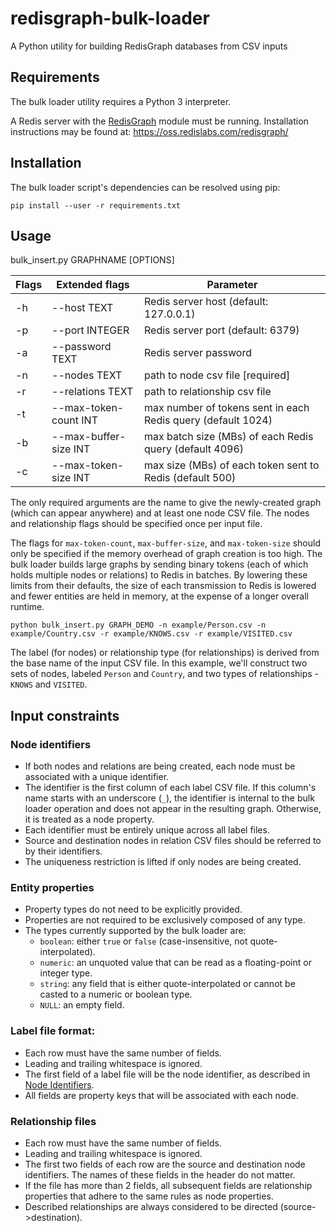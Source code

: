 # redisgraph-bulk-loader
A Python utility for building RedisGraph databases from CSV inputs

## Requirements
The bulk loader utility requires a Python 3 interpreter.

A Redis server with the [RedisGraph](https://github.com/RedisLabsModules/RedisGraph) module must be running. Installation instructions may be found at:
https://oss.redislabs.com/redisgraph/

## Installation
The bulk loader script's dependencies can be resolved using pip:
```
pip install --user -r requirements.txt
```

## Usage
bulk_insert.py GRAPHNAME [OPTIONS]

| Flags   | Extended flags        |    Parameter                                                    |
|---------|-----------------------|-----------------------------------------------------------------|
|  -h     | --host TEXT           |    Redis server host (default: 127.0.0.1)                       |
|  -p     | --port INTEGER        |    Redis server port   (default: 6379)                          |
|  -a     | --password TEXT       |    Redis server password                                        |
|  -n     | --nodes TEXT          |    path to node csv file [required]                             |
|  -r     | --relations TEXT      |    path to relationship csv file                                |
|  -t     | --max-token-count INT |    max number of tokens sent in each Redis query (default 1024) |
|  -b     | --max-buffer-size INT |    max batch size (MBs) of each Redis query (default 4096)      |
|  -c     | --max-token-size INT  |    max size (MBs) of each token sent to Redis (default 500)     |


The only required arguments are the name to give the newly-created graph (which can appear anywhere) and at least one node CSV file.
The nodes and relationship flags should be specified once per input file.

The flags for `max-token-count`, `max-buffer-size`, and `max-token-size` should only be specified if the memory overhead of graph creation is too high. The bulk loader builds large graphs by sending binary tokens (each of which holds multiple nodes or relations) to Redis in batches. By lowering these limits from their defaults, the size of each transmission to Redis is lowered and fewer entities are held in memory, at the expense of a longer overall runtime.

```
python bulk_insert.py GRAPH_DEMO -n example/Person.csv -n example/Country.csv -r example/KNOWS.csv -r example/VISITED.csv
```
The label (for nodes) or relationship type (for relationships) is derived from the base name of the input CSV file. In this example, we'll construct two sets of nodes, labeled `Person` and `Country`, and two types of relationships - `KNOWS` and `VISITED`.

## Input constraints
### Node identifiers
- If both nodes and relations are being created, each node must be associated with a unique identifier.
- The identifier is the first column of each label CSV file. If this column's name starts with an underscore (`_`), the identifier is internal to the bulk loader operation and does not appear in the resulting graph. Otherwise, it is treated as a node property.
- Each identifier must be entirely unique across all label files.
- Source and destination nodes in relation CSV files should be referred to by their identifiers.
- The uniqueness restriction is lifted if only nodes are being created.

### Entity properties
- Property types do not need to be explicitly provided.
- Properties are not required to be exclusively composed of any type.
- The types currently supported by the bulk loader are:
    - `boolean`: either `true` or `false` (case-insensitive, not quote-interpolated).
    - `numeric`: an unquoted value that can be read as a floating-point or integer type.
    - `string`: any field that is either quote-interpolated or cannot be casted to a numeric or boolean type.
    - `NULL`: an empty field.

### Label file format:
- Each row must have the same number of fields.
- Leading and trailing whitespace is ignored.
- The first field of a label file will be the node identifier, as described in [Node Identifiers](#node-identifiers).
- All fields are property keys that will be associated with each node.

### Relationship files
- Each row must have the same number of fields.
- Leading and trailing whitespace is ignored.
- The first two fields of each row are the source and destination node identifiers. The names of these fields in the header do not matter.
- If the file has more than 2 fields, all subsequent fields are relationship properties that adhere to the same rules as node properties.
- Described relationships are always considered to be directed (source->destination).
